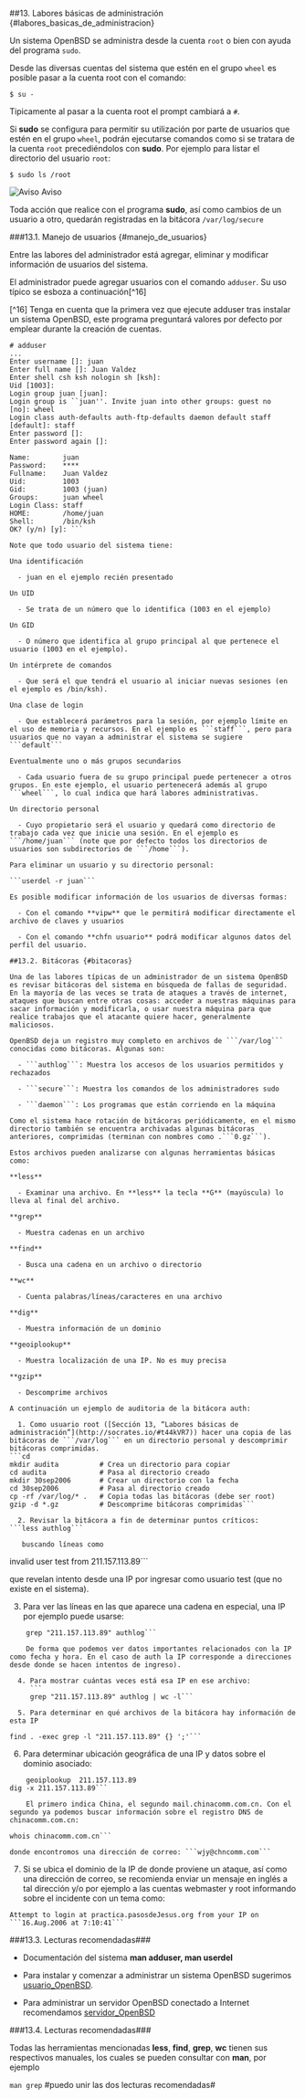 ##13. Labores básicas de administración {#labores_basicas_de_administracion}

Un sistema OpenBSD se administra desde la cuenta ```root``` o bien con ayuda del programa ```sudo```.

Desde las diversas cuentas del sistema que estén en el grupo ```wheel``` es posible pasar a la cuenta root con el comando:

```$ su -```		  
	  
Tipicamente al pasar a la cuenta root el prompt cambiará a ```#```.

Si **sudo** se configura para permitir su utilización por parte de usuarios que estén en el grupo ```wheel```, podrán ejecutarse comandos como si se tratara de la cuenta ```root``` precediéndolos con **sudo**. Por ejemplo para listar el directorio del usuario ```root```:

```$ sudo ls /root```
	  
![Aviso](http://structio.sourceforge.net/guias/basico_OpenBSD/warning.png)	Aviso

Toda acción que realice con el programa **sudo**, así como cambios de un usuario a otro, quedarán registradas en la bitácora ```/var/log/secure```

###13.1. Manejo de usuarios {#manejo_de_usuarios}

Entre las labores del administrador está agregar, eliminar y modificar información de usuarios del sistema.

El administrador puede agregar usuarios con el comando ```adduser```. Su uso típico se esboza a continuación[^16]

[^16] Tenga en cuenta que la primera vez que ejecute adduser tras instalar un sistema OpenBSD, este programa preguntará valores por defecto por emplear durante la creación de cuentas.
```
# adduser
...
Enter username []: juan
Enter full name []: Juan Valdez
Enter shell csh ksh nologin sh [ksh]: 
Uid [1003]: 
Login group juan [juan]: 
Login group is ``juan''. Invite juan into other groups: guest no 
[no]: wheel
Login class auth-defaults auth-ftp-defaults daemon default staff 
[default]: staff
Enter password []: 
Enter password again []: 

Name:        juan
Password:    ****
Fullname:    Juan Valdez
Uid:         1003
Gid:         1003 (juan)
Groups:      juan wheel
Login Class: staff
HOME:        /home/juan
Shell:       /bin/ksh
OK? (y/n) [y]: ```
		  
Note que todo usuario del sistema tiene:

Una identificación

  - juan en el ejemplo recién presentado

Un UID

  - Se trata de un número que lo identifica (1003 en el ejemplo)

Un GID

  - O número que identifica al grupo principal al que pertenece el usuario (1003 en el ejemplo).

Un intérprete de comandos

  - Que será el que tendrá el usuario al iniciar nuevas sesiones (en el ejemplo es /bin/ksh).

Una clase de login

  - Que establecerá parámetros para la sesión, por ejemplo límite en el uso de memoria y recursos. En el ejemplo es ```staff```, pero para usuarios que no vayan a administrar el sistema se sugiere ```default```

Eventualmente uno o más grupos secundarios

  - Cada usuario fuera de su grupo principal puede pertenecer a otros grupos. En este ejemplo, el usuario pertenecerá además al grupo ```wheel```, lo cual indica que hará labores administrativas.

Un directorio personal

  - Cuyo propietario será el usuario y quedará como directorio de trabajo cada vez que inicie una sesión. En el ejemplo es ```/home/juan``` (note que por defecto todos los directorios de usuarios son subdirectorios de ```/home```).

Para eliminar un usuario y su directorio personal:

```userdel -r juan```
		  
Es posible modificar información de los usuarios de diversas formas:

  - Con el comando **vipw** que le permitirá modificar directamente el archivo de claves y usuarios

  - Con el comando **chfn usuario** podrá modificar algunos datos del perfil del usuario.

##13.2. Bitácoras {#bitacoras}

Una de las labores típicas de un administrador de un sistema OpenBSD es revisar bitácoras del sistema en búsqueda de fallas de seguridad. En la mayoría de las veces se trata de ataques a través de internet, ataques que buscan entre otras cosas: acceder a nuestras máquinas para sacar información y modificarla, o usar nuestra máquina para que realice trabajos que el atacante quiere hacer, generalmente maliciosos.

OpenBSD deja un registro muy completo en archivos de ```/var/log``` conocidas como bitácoras. Algunas son:

  - ```authlog```: Muestra los accesos de los usuarios permitidos y rechazados

  - ```secure```: Muestra los comandos de los administradores sudo

  - ```daemon```: Los programas que están corriendo en la máquina

Como el sistema hace rotación de bitácoras periódicamente, en el mismo directorio también se encuentra archivadas algunas bitácoras anteriores, comprimidas (terminan con nombres como .```0.gz```).

Estos archivos pueden analizarse con algunas herramientas básicas como:

**less**

  - Examinar una archivo. En **less** la tecla **G** (mayúscula) lo lleva al final del archivo.

**grep**

  - Muestra cadenas en un archivo

**find**

  - Busca una cadena en un archivo o directorio

**wc**

  - Cuenta palabras/líneas/caracteres en una archivo

**dig**

  - Muestra información de un dominio

**geoiplookup**

  - Muestra localización de una IP. No es muy precisa

**gzip**

  - Descomprime archivos

A continuación un ejemplo de auditoria de la bitácora auth:

  1. Como usuario root ([Sección 13, “Labores básicas de administración”](http://socrates.io/#t44kVR7)) hacer una copia de las bitácoras de ```/var/log``` en un directorio personal y descomprimir bitácoras comprimidas.
```cd
mkdir audita          # Crea un directorio para copiar
cd audita             # Pasa al directorio creado
mkdir 30sep2006       # Crear un directorio con la fecha
cd 30sep2006	      # Pasa al directorio creado
cp -rf /var/log/* .   # Copia todas las bitácoras (debe ser root)
gzip -d *.gz          # Descomprime bitácoras comprimidas```
			
  2. Revisar la bitácora a fin de determinar puntos críticos:
```less authlog```
			
   buscando líneas como
   ```
   invalid user test from 211.157.113.89```
			
   que revelan intento desde una IP por ingresar como usuario test (que no existe en el sistema).

  3. Para ver las líneas en las que aparece una cadena en especial, una IP por ejemplo puede usarse:
```
	grep "211.157.113.89" authlog```
				
	De forma que podemos ver datos importantes relacionados con la IP como fecha y hora. En el caso de auth la IP corresponde a direcciones desde donde se hacen intentos de ingreso).

  4. Para mostrar cuántas veces está esa IP en ese archivo:
     ```
     grep "211.157.113.89" authlog | wc -l```
			
  5. Para determinar en qué archivos de la bitácora hay información de esta IP
```
	find . -exec grep -l "211.157.113.89" {} ';'```
			
  6. Para determinar ubicación geográfica de una IP y datos sobre el dominio asociado:
```
	geoiplookup  211.157.113.89
dig -x 211.157.113.89```
			
	El primero indica China, el segundo mail.chinacomm.com.cn. Con el segundo ya podemos buscar información sobre el registro DNS de chinacomm.com.cn:
```
	whois chinacomm.com.cn```
			
	donde encontromos una dirección de correo: ```wjy@chncomm.com```

  7. Si se ubica el dominio de la IP de donde proviene un ataque, así como una dirección de correo, se recomienda enviar un mensaje en inglés a tal dirección y/o por ejemplo a las cuentas webmaster y root informando sobre el incidente con un tema como:

	Attempt to login at practica.pasosdeJesus.org from your IP on ```16.Aug.2006 at 7:10:41```
			
###13.3. Lecturas recomendadas###

  - Documentación del sistema **man adduser, man userdel**

  - Para instalar y comenzar a administrar un sistema OpenBSD sugerimos [usuario_OpenBSD](http://socrates.io/#UqCo8Cb).

  - Para administrar un servidor OpenBSD conectado a Internet recomendamos 
  [servidor_OpenBSD](http://socrates.io/#UqCo8Cb)

###13.4. Lecturas recomendadas###

Todas las herramientas mencionadas **less**, **find**, **grep**, **wc** tienen sus respectivos manuales, los cuales se pueden consultar con **man**, por ejemplo

```man grep``` 
#puedo unir las dos lecturas recomendadas#
